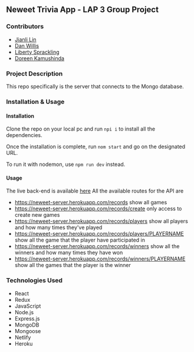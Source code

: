 ## Neweet Trivia App - LAP 3 Group Project

### Contributors
- [Jianli Lin](https://github.com/jianli1028)
- [Dan Willis](https://github.com/WalkingZ3d)
- [Liberty Sprackling](https://githhub.com/LibertySprackling)
- [Doreen Kamushinda](https://github.com/doreenkam)

### Project Description

This repo specifically is the server that connects to the Mongo database.

###  Installation & Usage

#### Installation

Clone the repo on your local pc and run `npi i` to install all the dependencies.

Once the installation is complete, run `nom start` and go on the designated URL.

To run it with nodemon, use `npm run dev` instead.

#### Usage

The live back-end is available [here](https://neweet-server.herokuapp.com/)
All the available routes for the API are
* https://neweet-server.herokuapp.com/records show all games
* https://neweet-server.herokuapp.com/records/create only access to create new games
* https://neweet-server.herokuapp.com/records/players show all players and how many times they've played
* https://neweet-server.herokuapp.com/records/players/PLAYERNAME show all the game that the player have participated in
* https://neweet-server.herokuapp.com/records/winners show all the winners and how many times they have won
* https://neweet-server.herokuapp.com/records/winners/PLAYERNAME show all the games that the player is the winner

### Technologies Used
- React
- Redux
- JavaScript
- Node.js
- Express.js
- MongoDB
- Mongoose
- Netlify
- Heroku
